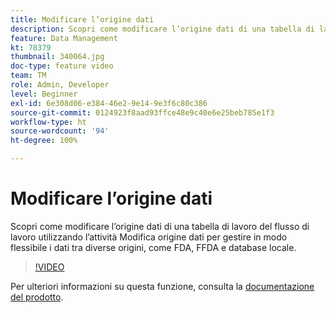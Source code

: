 ```yaml
---
title: Modificare l’origine dati
description: Scopri come modificare l’origine dati di una tabella di lavoro del flusso di lavoro utilizzando l’attività Modifica origine dati per gestire in modo flessibile i dati tra diverse origini, come FDA, FFDA e database locale.
feature: Data Management
kt: 78379
thumbnail: 340064.jpg
doc-type: feature video
team: TM
role: Admin, Developer
level: Beginner
exl-id: 6e308d06-e384-46e2-9e14-9e3f6c80c386
source-git-commit: 0124923f8aad93ffce48e9c40e6e25beb785e1f3
workflow-type: ht
source-wordcount: '94'
ht-degree: 100%

---
```


# Modificare l’origine dati

Scopri come modificare l’origine dati di una tabella di lavoro del flusso di lavoro utilizzando l’attività Modifica origine dati per gestire in modo flessibile i dati tra diverse origini, come FDA, FFDA e database locale.

>[!VIDEO](https://video.tv.adobe.com/v/340064?quality=12)

Per ulteriori informazioni su questa funzione, consulta la [documentazione del prodotto](https://experienceleague.adobe.com/docs/campaign/campaign-v8/config/workflows.html?lang=it#change-data-source-activity).
